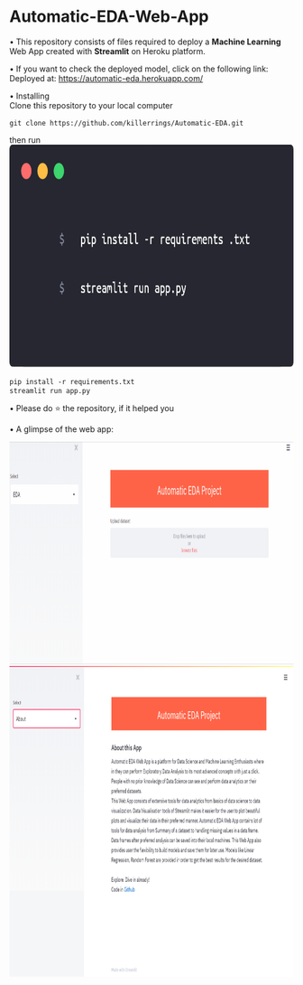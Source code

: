 # Automatic-EDA-Web-App
• This repository consists of files required to deploy a **Machine Learning** Web App created with **Streamlit** on Heroku platform.

• If you want to check the deployed model, click on the following link:<br>
Deployed at: https://automatic-eda.herokuapp.com/

• Installing<br>
Clone this repository to your local computer
```
git clone https://github.com/killerrings/Automatic-EDA.git
```
then run
<img src="/shell.png" width="800" height="394.27"/>
```
pip install -r requirements.txt
streamlit run app.py
```

• Please do ⭐ the repository, if it helped you

• A glimpse of the web app:

<img src="/demo1.gif" width="920" height="394.27"/>
<br>
<img src="/Web App.png" width="920" height="550"/>
